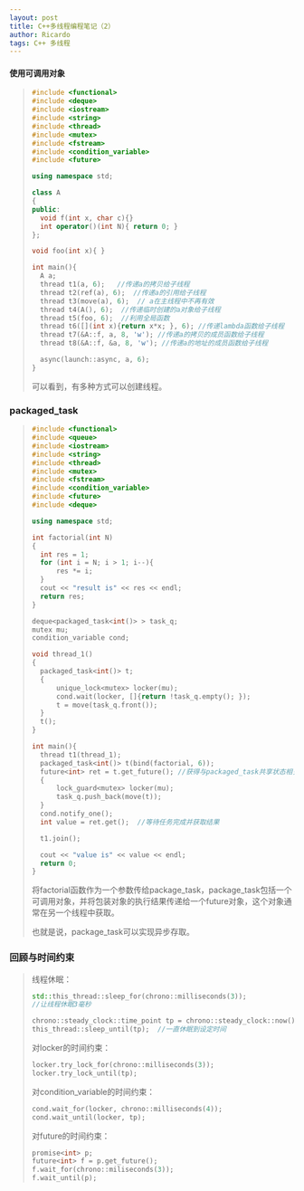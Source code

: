 ```yaml
---
layout: post
title: C++多线程编程笔记（2）
author: Ricardo
tags: C++ 多线程
---
```


#### 使用可调用对象

> ```c++
> #include <functional>
> #include <deque>
> #include <iostream>
> #include <string>
> #include <thread>
> #include <mutex>
> #include <fstream>
> #include <condition_variable>
> #include <future>
>
> using namespace std;
>
> class A
> {
> public:
> 	void f(int x, char c){}
> 	int operator()(int N){ return 0; }
> };
>
> void foo(int x){ }
>
> int main(){
> 	A a;
> 	thread t1(a, 6);   //传递a的拷贝给子线程
> 	thread t2(ref(a), 6);  //传递a的引用给子线程
> 	thread t3(move(a), 6);  // a在主线程中不再有效
> 	thread t4(A(), 6);  //传递临时创建的a对象给子线程
> 	thread t5(foo, 6);	//利用全局函数
> 	thread t6([](int x){return x*x; }, 6); //传递lambda函数给子线程
> 	thread t7(&A::f, a, 8, 'w'); //传递a的拷贝的成员函数给子线程
> 	thread t8(&A::f, &a, 8, 'w'); //传递a的地址的成员函数给子线程
>
> 	async(launch::async, a, 6);
> }
> ```
>
> 可以看到，有多种方式可以创建线程。



### packaged_task

> ```c++
> #include <functional>
> #include <queue>
> #include <iostream>
> #include <string>
> #include <thread>
> #include <mutex>
> #include <fstream>
> #include <condition_variable>
> #include <future>
> #include <deque>
>
> using namespace std;
>
> int factorial(int N)
> {
> 	int res = 1;
> 	for (int i = N; i > 1; i--){
> 		res *= i;
> 	}
> 	cout << "result is" << res << endl;
> 	return res;
> }
>
> deque<packaged_task<int()> > task_q;
> mutex mu;
> condition_variable cond;
>
> void thread_1()
> {
> 	packaged_task<int()> t;
> 	{
> 		unique_lock<mutex> locker(mu);
> 		cond.wait(locker, []{return !task_q.empty(); });
> 		t = move(task_q.front());
> 	}
> 	t();
> }
>
> int main(){
> 	thread t1(thread_1);
> 	packaged_task<int()> t(bind(factorial, 6));
> 	future<int> ret = t.get_future(); //获得与packaged_task共享状态相关联的future对象
> 	{
> 		lock_guard<mutex> locker(mu);
> 		task_q.push_back(move(t));
> 	}
> 	cond.notify_one();
> 	int value = ret.get();  //等待任务完成并获取结果
>
> 	t1.join();
>
> 	cout << "value is" << value << endl;
> 	return 0;
> }
> ```
>
> 将factorial函数作为一个参数传给package_task，package_task包括一个可调用对象，并将包装对象的执行结果传递给一个future对象，这个对象通常在另一个线程中获取。
>
> 也就是说，package_task可以实现异步存取。



### 回顾与时间约束

> 线程休眠：
>
> ```c++
> std::this_thread::sleep_for(chrono::milliseconds(3));
> //让线程休眠3毫秒
>
> chrono::steady_clock::time_point tp = chrono::steady_clock::now() + chrono::milliseconds(4); //将休眠完成时间设置到当前时间的4毫秒之后
> this_thread::sleep_until(tp);  //一直休眠到设定时间
> ```
>
> 
>
> 对locker的时间约束：
>
> ```c++
> locker.try_lock_for(chrono::milliseconds(3));
> locker.try_lock_until(tp);
> ```
>
> 
>
> 对condition_variable的时间约束：
>
> ```c++
> cond.wait_for(locker, chrono::milliseconds(4));
> cond.wait_until(locker, tp);
> ```
>
> 
>
> 对future的时间约束：
>
> ```c++
> promise<int> p;
> future<int> f = p.get_future();
> f.wait_for(chrono::miliseconds(3));
> f.wait_until(p);
> ```